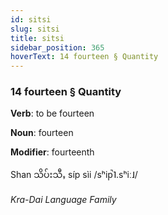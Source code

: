 ```yaml
---
id: sitsi
slug: sitsi
title: sitsi
sidebar_position: 365
hoverText: 14 fourteen § Quantity
---
```


### 14 fourteen § Quantity

**Verb**: to be fourteen

**Noun**: fourteen

**Modifier**: fourteenth

Shan သိပ်းသီႇ síp sìi /sʰip̚˥.sʰiː˩/

*Kra-Dai Language Family*